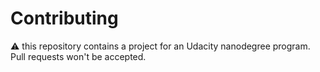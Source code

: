 # Contributing

:warning: this repository contains a project for an Udacity nanodegree program. Pull requests won't be accepted.

